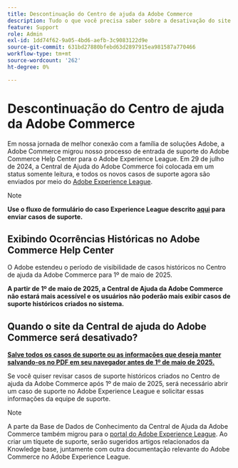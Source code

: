 ```yaml
---
title: Descontinuação do Centro de ajuda da Adobe Commerce
description: Tudo o que você precisa saber sobre a desativação do site da Central de ajuda do Adobe Commerce.
feature: Support
role: Admin
exl-id: 1dd74f62-9a05-4bd6-aefb-3c9083122d9e
source-git-commit: 631bd27880bfebd63d2897915ea981587a770466
workflow-type: tm+mt
source-wordcount: '262'
ht-degree: 0%

---
```


# Descontinuação do Centro de ajuda da Adobe Commerce

Em nossa jornada de melhor conexão com a família de soluções Adobe, a Adobe Commerce migrou nosso processo de entrada de suporte do Adobe Commerce Help Center para o Adobe Experience League.
Em 29 de julho de 2024, a Central de Ajuda do Adobe Commerce foi colocada em um status somente leitura, e todos os novos casos de suporte agora são enviados por meio do [Adobe Experience League](https://experienceleague.adobe.com/pt-br).

>[!NOTE]
>
>**Use o fluxo de formulário do caso Experience League descrito [aqui](https://experienceleague.adobe.com/pt-br/docs/commerce-knowledge-base/kb/help-center-guide/magento-help-center-user-guide?lang=en#what-is-experience-support) para enviar casos de suporte.**

## Exibindo Ocorrências Históricas no Adobe Commerce Help Center

O Adobe estendeu o período de visibilidade de casos históricos no Centro de ajuda da Adobe Commerce para 1º de maio de 2025.

**A partir de 1º de maio de 2025, a Central de Ajuda da Adobe Commerce não estará mais acessível e os usuários não poderão mais exibir casos de suporte históricos criados no sistema.**

## Quando o site da Central de ajuda do Adobe Commerce será desativado?

**<u>Salve todos os casos de suporte ou as informações que deseja manter salvando-os no PDF em seu navegador antes de 1º de maio de 2025.</u>**

Se você quiser revisar casos de suporte históricos criados no Centro de ajuda da Adobe Commerce após 1º de maio de 2025, será necessário abrir um caso de suporte no Adobe Experience League e solicitar essas informações da equipe de suporte.

>[!NOTE]
>
>A parte da Base de Dados de Conhecimento da Central de Ajuda da Adobe Commerce também migrou para o [portal do Adobe Experience League](https://experienceleague.adobe.com/pt-br). Ao criar um tíquete de suporte, serão sugeridos artigos relacionados da Knowledge base, juntamente com outra documentação relevante do Adobe Commerce no Adobe Experience League.
